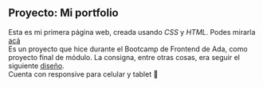 ## Proyecto: Mi portfolio
Esta es mi primera página web, creada usando *CSS* y *HTML*. Podes mirarla [acá](https://leilapena.github.io/Mi-portfolio/) <br>
Es un proyecto que hice durante el Bootcamp de Frontend de Ada, como proyecto final de módulo. La consigna, entre otras cosas, era seguir el siguiente [diseño](https://frontend-proyecto-portfolio.adaitw.org/). <br>
Cuenta con responsive para celular y tablet 💜
